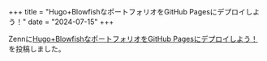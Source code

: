 +++
title = "Hugo+BlowfishなポートフォリオをGitHub Pagesにデプロイしよう！"
date = "2024-07-15"
+++

Zennに[Hugo+BlowfishなポートフォリオをGitHub Pagesにデプロイしよう！](https://zenn.dev/jolly96k/articles/f8d0e5eb247bf0)を投稿しました。
